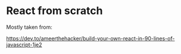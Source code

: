 # React from scratch

Mostly taken from:

https://dev.to/ameerthehacker/build-your-own-react-in-90-lines-of-javascript-1je2

